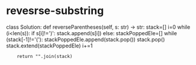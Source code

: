 # revesrse-substring
class Solution:
    def reverseParentheses(self, s: str) -> str:
        stack=[]
        i=0
        while (i<len(s)):
            if s[i]!=')':
                stack.append(s[i])
            else:
                stackPoppedEle=[]
                while (stack[-1]!='('):
                    stackPoppedEle.append(stack.pop())
                stack.pop()
                stack.extend(stackPoppedEle)
            i+=1

        return "".join(stack)
        
